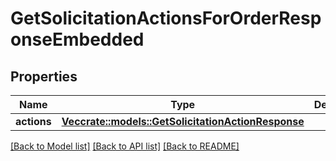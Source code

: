 # GetSolicitationActionsForOrderResponseEmbedded

## Properties

Name | Type | Description | Notes
------------ | ------------- | ------------- | -------------
**actions** | [**Vec<crate::models::GetSolicitationActionResponse>**](GetSolicitationActionResponse.md) |  | 

[[Back to Model list]](../README.md#documentation-for-models) [[Back to API list]](../README.md#documentation-for-api-endpoints) [[Back to README]](../README.md)


